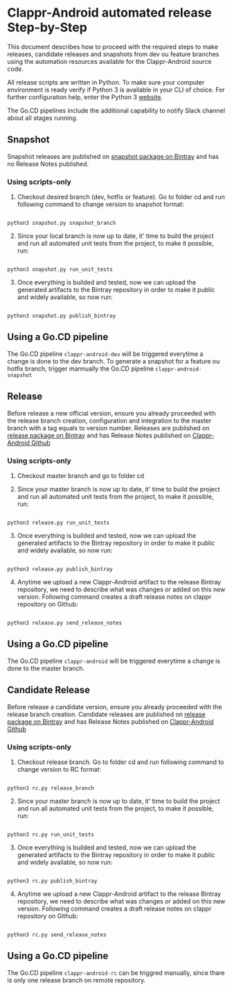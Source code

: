 # Clappr-Android automated release Step-by-Step

This document describes how to proceed with the required steps to make releases, candidate releases and snapshots
from dev ou feature branches using the automation resources available for the Clappr-Android source code.

All release scripts are written in Python. To make sure your computer environment is ready verify if Python 3
is available in your CLI of choice. For further configuration help, enter the
Python 3 [website](https://www.python.org/download/releases/3.0/).

The Go.CD pipelines include the additional capability to notify Slack channel about all stages running.


## Snapshot
Snapshot releases are published on [snapshot package on Bintray](https://bintray.com/clappr-android/clappr/clappr-android-snapshot) and has no Release Notes published.

### Using scripts-only

1. Checkout desired branch (dev, hotfix or feature). Go to folder cd and run following command to change version to snapshot format:

```shellscript

python3 snapshot.py snapshot_branch

```

2. Since your local branch is now up to date, it' time to build the project and run all automated unit tests from
the project, to make it possible, run:

```shellscript

python3 snapshot.py run_unit_tests

```

3. Once everything is builded and tested, now we can upload the generated artifacts to the Bintray repository
in order to make it public and widely available, so now run:

```shellscript

python3 snapshot.py publish_bintray

```

## Using a Go.CD pipeline
The Go.CD pipeline `clappr-android-dev` will be triggered everytime a change is done to the dev branch.
To generate a snapshot for a feature ou hotfix branch, trigger mannually the Go.CD pipeline `clappr-android-snapshot`


## Release
Before release a new official version, ensure you already proceeded with the release branch creation, configuration and
integration to the master branch with a tag equals to version number.
Releases are published on [release package on Bintray](https://bintray.com/clappr-android/clappr/clappr-android-release) and has
Release Notes published on [Clappr-Android Github](https://github.com/clappr/clappr-android/releases)

### Using scripts-only

1. Checkout master branch and go to folder cd

2. Since your master branch is now up to date, it' time to build the project and run all automated unit tests from
the project, to make it possible, run:

```shellscript

python3 release.py run_unit_tests

```

3. Once everything is builded and tested, now we can upload the generated artifacts to the Bintray repository
in order to make it public and widely available, so now run:

```shellscript

python3 release.py publish_bintray

```

4. Anytime we upload a new Clappr-Android artifact to the release Bintray repository, we need to describe what was
changes or added on this new version. Following command creates a draft release notes on clappr repository on Github:

```shellscript

python3 release.py send_release_notes

```

## Using a Go.CD pipeline
The Go.CD pipeline `clappr-android` will be triggered everytime a change is done to the master branch.


## Candidate Release
Before release a candidate version, ensure you already proceeded with the release branch creation.
Candidate releases are published on [release package on Bintray](https://bintray.com/clappr-android/clappr/clappr-android-release) and has
Release Notes published on [Clappr-Android Github](https://github.com/clappr/clappr-android/releases)

### Using scripts-only

1. Checkout release branch. Go to folder cd and run following command to change version to RC format:

```shellscript

python3 rc.py release_branch

```

2. Since your master branch is now up to date, it' time to build the project and run all automated unit tests from
the project, to make it possible, run:

```shellscript

python3 rc.py run_unit_tests

```

3. Once everything is builded and tested, now we can upload the generated artifacts to the Bintray repository
in order to make it public and widely available, so now run:

```shellscript

python3 rc.py publish_bintray

```

4. Anytime we upload a new Clappr-Android artifact to the release Bintray repository, we need to describe what was
changes or added on this new version. Following command creates a draft release notes on clappr repository on Github:

```shellscript

python3 rc.py send_release_notes

```

## Using a Go.CD pipeline
The Go.CD pipeline `clappr-android-rc` can be triggred manually, since thare is only one release branch on remote repository.
